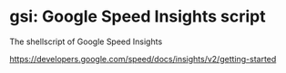 gsi: Google Speed Insights script
===

The shellscript of Google Speed Insights

https://developers.google.com/speed/docs/insights/v2/getting-started

